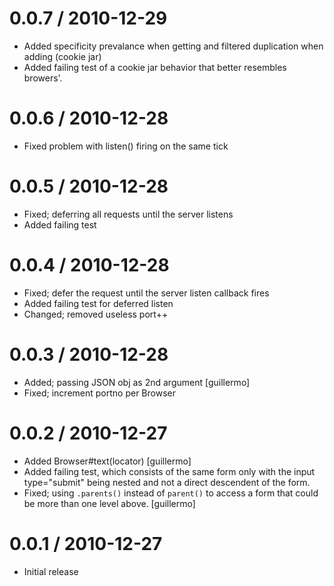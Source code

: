 
0.0.7 / 2010-12-29 
==================

  * Added specificity prevalance when getting and filtered duplication when adding (cookie jar)
  * Added failing test of a cookie jar behavior that better resembles browers'.

0.0.6 / 2010-12-28 
==================

  * Fixed problem with listen() firing on the same tick

0.0.5 / 2010-12-28 
==================

  * Fixed; deferring all requests until the server listens
  * Added failing test

0.0.4 / 2010-12-28 
==================

  * Fixed; defer the request until the server listen callback fires
  * Added failing test for deferred listen
  * Changed; removed useless port++

0.0.3 / 2010-12-28 
==================

  * Added; passing JSON obj as 2nd argument [guillermo]
  * Fixed; increment portno per Browser

0.0.2 / 2010-12-27 
==================

  * Added Browser#text(locator) [guillermo]
  * Added failing test, which consists of the same form only with the input type="submit" being nested and not a direct descendent of the form.
  * Fixed; using `.parents()` instead of `parent()` to access a form that could be more than one level above. [guillermo]

0.0.1 / 2010-12-27 
==================

  * Initial release
